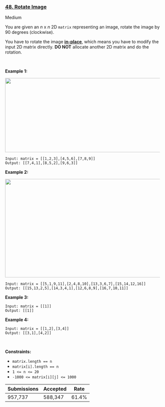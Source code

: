 ### [48. Rotate Image](https://leetcode.com/problems/rotate-image/)

Medium

You are given an _n_ x _n_ 2D `` matrix `` representing an image, rotate the image by 90 degrees (clockwise).

You have to rotate the image <a href="https://en.wikipedia.org/wiki/In-place_algorithm" target="_blank">__in-place__</a>, which means you have to modify the input 2D matrix directly. __DO NOT__ allocate another 2D matrix and do the rotation.

 

__Example 1:__

<img alt="" src="https://assets.leetcode.com/uploads/2020/08/28/mat1.jpg" style="width: 642px; height: 242px;"/>

```
Input: matrix = [[1,2,3],[4,5,6],[7,8,9]]
Output: [[7,4,1],[8,5,2],[9,6,3]]
```

__Example 2:__

<img alt="" src="https://assets.leetcode.com/uploads/2020/08/28/mat2.jpg" style="width: 800px; height: 321px;"/>

```
Input: matrix = [[5,1,9,11],[2,4,8,10],[13,3,6,7],[15,14,12,16]]
Output: [[15,13,2,5],[14,3,4,1],[12,6,8,9],[16,7,10,11]]
```

__Example 3:__

```
Input: matrix = [[1]]
Output: [[1]]
```

__Example 4:__

```
Input: matrix = [[1,2],[3,4]]
Output: [[3,1],[4,2]]
```

 

__Constraints:__

*   `` matrix.length == n ``
*   `` matrix[i].length == n ``
*   `` 1 <= n <= 20 ``
*   `` -1000 <= matrix[i][j] <= 1000 ``

| Submissions    | Accepted     | Rate   |
| -------------- | ------------ | ------ |
| 957,737 | 588,347 | 61.4% |